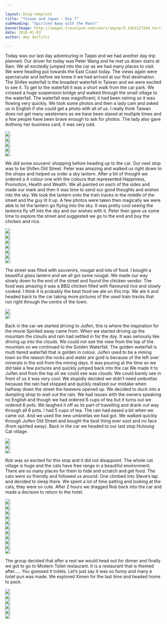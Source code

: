 ```yaml
---

layout: blog-template
title: "Taiwan and Japan - Day 7"
subHeading: "Spirited Away with the Maos!"
bannerImage: http://images.travelpod.com/users/amynp/9.1452127244.tori-gate.jpg
date: 2016-01-03
author: Amy Sellitti

---
```


Today was our last day adventuring in Taipei and we had another day trip planned. Our driver for today was Peter Wang and he met us down stairs at 9am. We all excitedly jumped into the car as we had many places to visit. We were heading put towards the East Coast today. The views again were spectacular and before we knew it we had arrived at our first destination. The Shifen waterfall is the broadest waterfall in Taiwan and we were excited to see it. To get to the waterfall it was a short walk from the car park. We crossed a huge suspension bridge and walked through the small village to the waterfall. The waterfall was magnificent; it had been raining so it was flowing very quickly. We took some photos and then a lady cam and asked us in English if she could get a photo with all of us. I really think Taiwan does not get many westerners as we have been stared at multiple times and a few people have been brave enough to ask for photos. The lady also gave Anthony her business card, it was very odd. 

<div class="center-image"><img src="http://images.travelpod.com/users/amynp/9.1451863804.shifen-waterfall-bridge.jpg" /></div>
<div class="center-image"><img src="http://images.travelpod.com/users/amynp/9.1451863804.shifen-bridge.jpg" /></div>
<div class="center-image"><img src="http://images.travelpod.com/users/amynp/9.1451863804.cool-hhorses.jpg" /></div>
<div class="center-image"><img src="http://images.travelpod.com/users/amynp/9.1451863804.shifen-waterfall.jpg" /></div>
<div class="center-image"><img src="http://images.travelpod.com/users/amynp/9.1451863804.1-shifen-waterfall.jpg" /></div>

We did some souvenir shopping before heading up to the car. Our next stop was to be Shifen Old Street. Peter was amazing and walked us right down to the shops and helped us order a sky lantern. After a bit of thought we ordered a 4 colour one with the colours that represented Happiness, Promotion, Health and Wealth. We all painted on each of the sides and made our mark and then it was time to send our good thoughts and wishes into the sky. We took the lantern onto the train tracks in the middle of the street and the guy lit it up. A few photos were taken then magically we were able to let the lantern go flying into the sky.  It was pretty cool seeing the lanterns fly off into the sky and our wishes with it. Peter then gave us some time to explore the street and suggested we go to the end and buy the chicken and rice.

<div class="center-image"><img src="http://images.travelpod.com/users/amynp/9.1451863804.health-side-of-the-lantern.jpg" /></div>
<div class="center-image"><img src="http://images.travelpod.com/users/amynp/9.1451863804.wealth-side-of-the-lantern.jpg" /></div>
<div class="center-image"><img src="http://images.travelpod.com/users/amynp/9.1451863804.my-happiness-ones.jpg" /></div>
<div class="center-image"><img src="http://images.travelpod.com/users/amynp/9.1451863804.happiness-side-of-the-lantern.jpg" /></div>
<div class="center-image"><img src="http://images.travelpod.com/users/amynp/9.1451863804.promotion-side-of-the-lantern.jpg" /></div>
<div class="center-image"><img src="http://images.travelpod.com/users/amynp/9.1451863804.our-lantern.jpg" /></div>
<div class="center-image"><img src="http://images.travelpod.com/users/amynp/9.1451863804.off-it-goes.jpg" /></div>

The street was filled with souvenirs, nougat and lots of food. I bought a beautiful glass lantern and we all got some nougat.  We made our way slowly down to the end of the street and found the chicken vendor. The food was amazing it was a BBQ chicken filled with flavoured rice and slowly cooked. I think it is probably the best food we ate on this trip. We ate it and headed back to the car taking more pictures of the used train tracks that run right through the centre of the town.

<div class="center-image"><img src="http://images.travelpod.com/users/amynp/9.1451863804.1-shifen-old-street.jpg" /></div>
<div class="center-image"><img src="http://images.travelpod.com/users/amynp/9.1451863804.people-realising-lanterns.jpg" /></div>

Back in the car we started driving to Juifen, this is where the inspiration for the movie Spirited away came from.  When we started driving up the mountain the clouds and rain had settled in for the day. It was seriously like driving up into the clouds. We could not see the view from the top of the mountain so we continued to the Golden Waterfall. The golden waterfall is multi tiered waterfall that is golden in colour. Juifen used to be a mining town so the reason the rocks and water are gold is because of the left over minerals in the soil from the mining days. It was pouring at the time so we did take a few pictures and quickly jumped back into the car.We made it to Juifen and from the top all we could see was clouds. We could barely see in front of us it was very cool. We stupidly decided we didn't need umbrellas because the rain had stopped and quickly realized our mistake when halfway down the street the heavens opened up. We decided to duck into a dumpling shop to wait out the rain. We had issues with the owners speaking no English and though we had ordered 6 cups of tea but it turns out we ordered 6 pots. We laughed it off as its part of travelling and drank out way through all 6 pots. I had 5 cups of tea. The rain had eased a bit when we came out. And we used the new umbrellas we had got. We walked quickly through Juifen Old Street and bought the best thing ever soot and no face (from spirited away). Back in the car we headed to our last stop Hutoung Cat village.

<div class="center-image"><img src="http://images.travelpod.com/users/amynp/9.1451863804.golden-waterfall.jpg" /></div>
<div class="center-image"><img src="http://images.travelpod.com/users/amynp/9.1451863804.juifen-in-the-clouds.jpg" /></div>
<div class="center-image"><img src="http://images.travelpod.com/users/amynp/9.1451863804.view-from-juifen.jpg" /></div>

Rob was so excited for this stop and it did not disappoint.  The whole cat village is huge and the cats have free range in a beautiful environment. There are so many places for them to hide and scratch and get food. The cats were so friendly and followed us around. One climbed into Steve’s lap and decided to sleep there. We spent a lot of time patting and looking at the cats, they were so cute.  After 2 hours we dragged Rob back into the car and made a decision to return to the hotel.

<div class="center-image"><img src="http://images.travelpod.com/users/amynp/9.1451863804.kitty.jpg" /></div>
<div class="center-image"><img src="http://images.travelpod.com/users/amynp/9.1451863804.station-cat.jpg" /></div>
<div class="center-image"><img src="http://images.travelpod.com/users/amynp/9.1451863804.me-and-a-cat.jpg" /></div>
<div class="center-image"><img src="http://images.travelpod.com/users/amynp/9.1451863804.cats-view.jpg" /></div>
<div class="center-image"><img src="http://images.travelpod.com/users/amynp/9.1451863804.awww.jpg" /></div>
<div class="center-image"><img src="http://images.travelpod.com/users/amynp/9.1451863804.rob-and-cat.jpg" /></div>
<div class="center-image"><img src="http://images.travelpod.com/users/amynp/9.1451863804.steve-and-his-friend.jpg" /></div>
<div class="center-image"><img src="http://images.travelpod.com/users/amynp/9.1451863804.rob-and-the-cat.jpg" /></div>
<div class="center-image"><img src="http://images.travelpod.com/users/amynp/9.1451863804.this-is-my-merchandise.jpg" /></div>
<div class="center-image"><img src="http://images.travelpod.com/users/amynp/9.1451863804.anth-and-a-cat.jpg" /></div>
<div class="center-image"><img src="http://images.travelpod.com/users/amynp/9.1451863804.cat-and-the-view.jpg" /></div>

The group decided that after a rest we would head out for dinner and finally we got to go to Modern Toilet restaurant. It is a restaurant that is themed after….. You guessed it toilets. Let’s just say it was so funny and many a toilet pun was made. We explored Ximen for the last time and headed home to pack.

<div class="center-image"><img src="http://images.travelpod.com/users/amynp/9.1451863804.chris-not-impressed-with-modern-toilet.jpg" /></div>
<div class="center-image"><img src="http://images.travelpod.com/users/amynp/9.1451863804.modern-toilet.jpg" /></div>
<div class="center-image"><img src="http://images.travelpod.com/users/amynp/9.1451863804.my-hot-pot.jpg" /></div>
<div class="center-image"><img src="http://images.travelpod.com/users/amynp/9.1451863804.sarma.jpg" /></div>
<div class="center-image"><img src="http://images.travelpod.com/users/amynp/9.1451863804.steve-and-his-bread.jpg" /></div>
<div class="center-image"><img src="http://images.travelpod.com/users/amynp/9.1451863804.poopcream.jpg" /></div>

